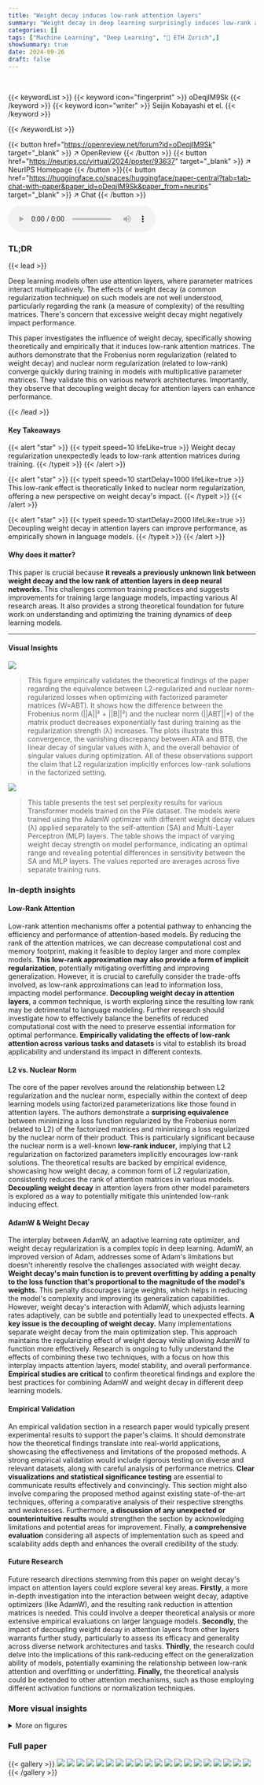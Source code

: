 ```yaml
---
title: "Weight decay induces low-rank attention layers"
summary: "Weight decay in deep learning surprisingly induces low-rank attention layers, potentially harming performance but offering optimization strategies for large language models."
categories: []
tags: ["Machine Learning", "Deep Learning", "🏢 ETH Zurich",]
showSummary: true
date: 2024-09-26
draft: false
---
```


<br>

{{< keywordList >}}
{{< keyword icon="fingerprint" >}} oDeqjIM9Sk {{< /keyword >}}
{{< keyword icon="writer" >}} Seijin Kobayashi et el. {{< /keyword >}}
 
{{< /keywordList >}}

{{< button href="https://openreview.net/forum?id=oDeqjIM9Sk" target="_blank" >}}
↗ OpenReview
{{< /button >}}
{{< button href="https://neurips.cc/virtual/2024/poster/93637" target="_blank" >}}
↗ NeurIPS Homepage
{{< /button >}}{{< button href="https://huggingface.co/spaces/huggingface/paper-central?tab=tab-chat-with-paper&paper_id=oDeqjIM9Sk&paper_from=neurips" target="_blank" >}}
↗ Chat
{{< /button >}}



<audio controls>
    <source src="https://ai-paper-reviewer.com/oDeqjIM9Sk/podcast.wav" type="audio/wav">
    Your browser does not support the audio element.
</audio>


### TL;DR


{{< lead >}}

Deep learning models often use attention layers, where parameter matrices interact multiplicatively.  The effects of weight decay (a common regularization technique) on such models are not well understood, particularly regarding the rank (a measure of complexity) of the resulting matrices.  There's concern that excessive weight decay might negatively impact performance. 

This paper investigates the influence of weight decay, specifically showing theoretically and empirically that it induces low-rank attention matrices.  The authors demonstrate that the Frobenius norm regularization (related to weight decay) and nuclear norm regularization (related to low-rank) converge quickly during training in models with multiplicative parameter matrices. They validate this on various network architectures.  Importantly, they observe that decoupling weight decay for attention layers can enhance performance. 

{{< /lead >}}


#### Key Takeaways

{{< alert "star" >}}
{{< typeit speed=10 lifeLike=true >}} Weight decay regularization unexpectedly leads to low-rank attention matrices during training. {{< /typeit >}}
{{< /alert >}}

{{< alert "star" >}}
{{< typeit speed=10 startDelay=1000 lifeLike=true >}} This low-rank effect is theoretically linked to nuclear norm regularization, offering a new perspective on weight decay's impact. {{< /typeit >}}
{{< /alert >}}

{{< alert "star" >}}
{{< typeit speed=10 startDelay=2000 lifeLike=true >}} Decoupling weight decay in attention layers can improve performance, as empirically shown in language models. {{< /typeit >}}
{{< /alert >}}

#### Why does it matter?
This paper is crucial because **it reveals a previously unknown link between weight decay and the low rank of attention layers in deep neural networks.** This challenges common training practices and suggests improvements for training large language models, impacting various AI research areas.  It also provides a strong theoretical foundation for future work on understanding and optimizing the training dynamics of deep learning models. 

------
#### Visual Insights



![](https://ai-paper-reviewer.com/oDeqjIM9Sk/figures_5_1.jpg)

> This figure empirically validates the theoretical findings of the paper regarding the equivalence between L2-regularized and nuclear norm-regularized losses when optimizing with factorized parameter matrices (W=ABT).  It shows how the difference between the Frobenius norm (||A||² + ||B||²) and the nuclear norm (||ABT||*) of the matrix product decreases exponentially fast during training as the regularization strength (λ) increases. The plots illustrate this convergence, the vanishing discrepancy between ATA and BTB, the linear decay of singular values with λ, and the overall behavior of singular values during optimization.  All of these observations support the claim that L2 regularization implicitly enforces low-rank solutions in the factorized setting.





![](https://ai-paper-reviewer.com/oDeqjIM9Sk/tables_8_1.jpg)

> This table presents the test set perplexity results for various Transformer models trained on the Pile dataset.  The models were trained using the AdamW optimizer with different weight decay values (λ) applied separately to the self-attention (SA) and Multi-Layer Perceptron (MLP) layers.  The table shows the impact of varying weight decay strength on model performance, indicating an optimal range and revealing potential differences in sensitivity between the SA and MLP layers.  The values reported are averages across five separate training runs.





### In-depth insights


#### Low-Rank Attention
Low-rank attention mechanisms offer a potential pathway to enhancing the efficiency and performance of attention-based models.  By reducing the rank of the attention matrices, we can decrease computational cost and memory footprint, making it feasible to deploy larger and more complex models.  **This low-rank approximation may also provide a form of implicit regularization**, potentially mitigating overfitting and improving generalization.  However, it is crucial to carefully consider the trade-offs involved, as low-rank approximations can lead to information loss, impacting model performance.  **Decoupling weight decay in attention layers**, a common technique, is worth exploring since the resulting low rank may be detrimental to language modeling.  Further research should investigate how to effectively balance the benefits of reduced computational cost with the need to preserve essential information for optimal performance.  **Empirically validating the effects of low-rank attention across various tasks and datasets** is vital to establish its broad applicability and understand its impact in different contexts.

#### L2 vs. Nuclear Norm
The core of the paper revolves around the relationship between L2 regularization and the nuclear norm, especially within the context of deep learning models using factorized parameterizations like those found in attention layers.  The authors demonstrate a **surprising equivalence** between minimizing a loss function regularized by the Frobenius norm (related to L2) of the factorized matrices and minimizing a loss regularized by the nuclear norm of their product. This is particularly significant because the nuclear norm is a well-known **low-rank inducer**, implying that L2 regularization on factorized parameters implicitly encourages low-rank solutions.  The theoretical results are backed by empirical evidence, showcasing how weight decay, a common form of L2 regularization, consistently reduces the rank of attention matrices in various models.  **Decoupling weight decay** in attention layers from other model parameters is explored as a way to potentially mitigate this unintended low-rank inducing effect.

#### AdamW & Weight Decay
The interplay between AdamW, an adaptive learning rate optimizer, and weight decay regularization is a complex topic in deep learning.  AdamW, an improved version of Adam, addresses some of Adam's limitations but doesn't inherently resolve the challenges associated with weight decay. **Weight decay's main function is to prevent overfitting by adding a penalty to the loss function that's proportional to the magnitude of the model's weights.** This penalty discourages large weights, which helps in reducing the model's complexity and improving its generalization capabilities. However, weight decay's interaction with AdamW, which adjusts learning rates adaptively, can be subtle and potentially lead to unexpected effects.  **A key issue is the decoupling of weight decay.**  Many implementations separate weight decay from the main optimization step. This approach maintains the regularizing effect of weight decay while allowing AdamW to function more effectively.  Research is ongoing to fully understand the effects of combining these two techniques, with a focus on how this interplay impacts attention layers, model stability, and overall performance.  **Empirical studies are critical** to confirm theoretical findings and explore the best practices for combining AdamW and weight decay in different deep learning models.

#### Empirical Validation
An empirical validation section in a research paper would typically present experimental results to support the paper's claims.  It should demonstrate how the theoretical findings translate into real-world applications, showcasing the effectiveness and limitations of the proposed methods.  A strong empirical validation would include rigorous testing on diverse and relevant datasets, along with careful analysis of performance metrics.  **Clear visualizations and statistical significance testing** are essential to communicate results effectively and convincingly. This section might also involve comparing the proposed method against existing state-of-the-art techniques, offering a comparative analysis of their respective strengths and weaknesses.  Furthermore, **a discussion of any unexpected or counterintuitive results** would strengthen the section by acknowledging limitations and potential areas for improvement.  Finally,  **a comprehensive evaluation** considering all aspects of implementation such as speed and scalability adds depth and enhances the overall credibility of the study.

#### Future Research
Future research directions stemming from this paper on weight decay's impact on attention layers could explore several key areas.  **Firstly**, a more in-depth investigation into the interaction between weight decay, adaptive optimizers (like AdamW), and the resulting rank reduction in attention matrices is needed.  This could involve a deeper theoretical analysis or more extensive empirical evaluations on larger language models. **Secondly**, the impact of decoupling weight decay in attention layers from other layers warrants further study, particularly to assess its efficacy and generality across diverse network architectures and tasks.  **Thirdly**, the research could delve into the implications of this rank-reducing effect on the generalization ability of models, potentially examining the relationship between low-rank attention and overfitting or underfitting.  **Finally,** the theoretical analysis could be extended to other attention mechanisms, such as those employing different activation functions or normalization techniques.


### More visual insights

<details>
<summary>More on figures
</summary>


![](https://ai-paper-reviewer.com/oDeqjIM9Sk/figures_6_1.jpg)

> This figure empirically validates the theoretical findings of the paper.  It shows the effect of weight decay (λ) on the rank of the matrix product PWv in a 2-layer Transformer. The left panel shows a strong correlation between increasing weight decay and decreasing rank. The center panel demonstrates that the discrepancy between ||P<sup>T</sup>P|| and ||W<sub>v</sub><sup>T</sup>W<sub>v</sub>|| decreases exponentially fast with increasing weight decay. The right panel shows that the difference between the nuclear norm and the Frobenius norm approaches zero with increasing weight decay, indicating a transition from L<sub>L2</sub> optimization to L* optimization which explains the observed rank regularization.


![](https://ai-paper-reviewer.com/oDeqjIM9Sk/figures_7_1.jpg)

> This figure shows the impact of weight decay on the rank of attention matrices in two different types of transformer models: an autoregressive transformer and a vision transformer.  The left and center-left panels display the rank of attention weight matrices (WKWQ and PWv) across heads in layer 5 of an autoregressive transformer trained on the Pile dataset.  The center-right and right panels show the average rank of the same matrices across all heads and layers of a vision transformer trained on the ImageNet dataset. In both experiments, the weight decay strength applied to the attention layers was varied while keeping the strength for other layers constant. The results clearly demonstrate that increasing weight decay strength reduces the rank of the attention weight matrices, consistent across both model architectures.


![](https://ai-paper-reviewer.com/oDeqjIM9Sk/figures_8_1.jpg)

> This figure analyzes attention layers in the pretrained LLAMA 2 model to show empirical evidence supporting the theoretical findings of the paper.  The plots compare norms of weight matrices (WQ, WK, Wv, P) from the attention mechanism to demonstrate the equivalence between Frobenius and nuclear norms, suggesting the weight decay regularization implicitly induces low-rank attention layers as predicted by the theoretical analysis.


![](https://ai-paper-reviewer.com/oDeqjIM9Sk/figures_23_1.jpg)

> This figure shows the trajectory of two parameters (w1 and w2) during optimization using two different methods: AdamW with decoupled weight decay and Adam with L2-regularization.  The left panel shows the case where the parameters are directly optimized. The right panel shows the case where the parameters are factorized as products of two other scalars.  In both cases, the optimization path is shown for various regularization strengths. The figure demonstrates that the optimization methods converge to the same point for equivalent regularization strengths, highlighting the relationship between L2 and L1 regularization in the context of parameter factorization.


![](https://ai-paper-reviewer.com/oDeqjIM9Sk/figures_23_2.jpg)

> This figure provides empirical evidence supporting the theoretical findings of the paper. It shows the analysis of attention layers in the pretrained LLAMA 2 model.  The plots demonstrate that the Frobenius norm and the nuclear norm of the attention weight matrices are nearly identical, indicating that the weight decay regularization implicitly induces low-rank solutions, as predicted by the theory.


![](https://ai-paper-reviewer.com/oDeqjIM9Sk/figures_24_1.jpg)

> This figure shows the impact of weight decay on the rank of weight matrices in attention layers of autoregressive transformers. The rank of  WKWQ and PWv (products of weight matrices in attention layers) is measured across different layers (layer 7 and 9) and various weight decay strengths (λ). The results indicate a strong correlation between weight decay strength and rank reduction, confirming the rank-regularizing effect of weight decay, especially when using the AdamW optimizer.


</details>






### Full paper

{{< gallery >}}
<img src="https://ai-paper-reviewer.com/oDeqjIM9Sk/1.png" class="grid-w50 md:grid-w33 xl:grid-w25" />
<img src="https://ai-paper-reviewer.com/oDeqjIM9Sk/2.png" class="grid-w50 md:grid-w33 xl:grid-w25" />
<img src="https://ai-paper-reviewer.com/oDeqjIM9Sk/3.png" class="grid-w50 md:grid-w33 xl:grid-w25" />
<img src="https://ai-paper-reviewer.com/oDeqjIM9Sk/4.png" class="grid-w50 md:grid-w33 xl:grid-w25" />
<img src="https://ai-paper-reviewer.com/oDeqjIM9Sk/5.png" class="grid-w50 md:grid-w33 xl:grid-w25" />
<img src="https://ai-paper-reviewer.com/oDeqjIM9Sk/6.png" class="grid-w50 md:grid-w33 xl:grid-w25" />
<img src="https://ai-paper-reviewer.com/oDeqjIM9Sk/7.png" class="grid-w50 md:grid-w33 xl:grid-w25" />
<img src="https://ai-paper-reviewer.com/oDeqjIM9Sk/8.png" class="grid-w50 md:grid-w33 xl:grid-w25" />
<img src="https://ai-paper-reviewer.com/oDeqjIM9Sk/9.png" class="grid-w50 md:grid-w33 xl:grid-w25" />
<img src="https://ai-paper-reviewer.com/oDeqjIM9Sk/10.png" class="grid-w50 md:grid-w33 xl:grid-w25" />
<img src="https://ai-paper-reviewer.com/oDeqjIM9Sk/11.png" class="grid-w50 md:grid-w33 xl:grid-w25" />
<img src="https://ai-paper-reviewer.com/oDeqjIM9Sk/12.png" class="grid-w50 md:grid-w33 xl:grid-w25" />
<img src="https://ai-paper-reviewer.com/oDeqjIM9Sk/13.png" class="grid-w50 md:grid-w33 xl:grid-w25" />
<img src="https://ai-paper-reviewer.com/oDeqjIM9Sk/14.png" class="grid-w50 md:grid-w33 xl:grid-w25" />
<img src="https://ai-paper-reviewer.com/oDeqjIM9Sk/15.png" class="grid-w50 md:grid-w33 xl:grid-w25" />
<img src="https://ai-paper-reviewer.com/oDeqjIM9Sk/16.png" class="grid-w50 md:grid-w33 xl:grid-w25" />
<img src="https://ai-paper-reviewer.com/oDeqjIM9Sk/17.png" class="grid-w50 md:grid-w33 xl:grid-w25" />
<img src="https://ai-paper-reviewer.com/oDeqjIM9Sk/18.png" class="grid-w50 md:grid-w33 xl:grid-w25" />
<img src="https://ai-paper-reviewer.com/oDeqjIM9Sk/19.png" class="grid-w50 md:grid-w33 xl:grid-w25" />
<img src="https://ai-paper-reviewer.com/oDeqjIM9Sk/20.png" class="grid-w50 md:grid-w33 xl:grid-w25" />
{{< /gallery >}}